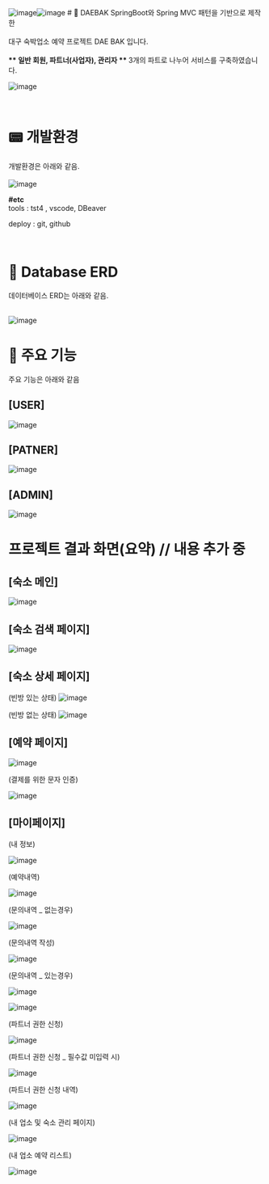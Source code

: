 ![image](https://github.com/taeyoung0504/leisure_project1/assets/128016593/72873276-72d8-4ef6-96a7-7078bb8c92a6)![image](https://github.com/taeyoung0504/leisure_project1/assets/128016593/e124219f-1491-4dec-bd70-0b3d5931d642)  # 📕 DAEBAK
SpringBoot와 Spring MVC 패턴을 기반으로 제작한 <br><br>
대구 숙박업소 예약 프로젝트 DAE BAK 입니다. <br><br>
<b> ** 일반 회원, 파트너(사업자), 관리자 ** </b> 3개의 파트로 나누어 서비스를 구축하였습니다.

![image](https://github.com/taeyoung0504/leisure_project1/assets/128016593/a6d6e8dd-5efa-4663-8a34-31f7328b2e49)

<br>



# 📟 개발환경


개발환경은 아래와 같음. <br><br>
![image](https://github.com/taeyoung0504/leisure_project1/assets/128016593/8d6486eb-9021-436f-89d2-0512d0c56548)

<strong>#etc </strong> <br>
tools : tst4 ,  vscode, DBeaver <br>

deploy : git, github <br>



<br>

# 📃 Database ERD

데이터베이스 ERD는 아래와 같음. <br><br>

![image](https://github.com/taeyoung0504/leisure_project1/assets/128016593/c578332a-64fd-4d76-be1c-8084d350abf9)


   
   
# 👊 주요 기능

주요 기능은 아래와 같음 <br>

## [USER]

![image](https://github.com/taeyoung0504/leisure_project1/assets/128016593/56b09792-16f1-4c22-91de-8dacac5afd02)


## [PATNER]

![image](https://github.com/taeyoung0504/leisure_project1/assets/128016593/75aa0fc8-6f57-4f30-b5c4-75fb1aec0115)


## [ADMIN]

![image](https://github.com/taeyoung0504/leisure_project1/assets/128016593/10e1ade4-b17f-4fcf-a083-7c3a9175d7e8)


# 프로젝트 결과 화면(요약) // 내용 추가 중

## [숙소 메인]

![image](https://github.com/taeyoung0504/leisure_project1/assets/128016593/87a4e188-deb3-45f6-a61e-6b6a575d17cf)

## [숙소 검색 페이지]

![image](https://github.com/taeyoung0504/leisure_project1/assets/128016593/64b0c0e1-e507-4e5a-b45c-adda6bb398c1)


## [숙소 상세 페이지]

(빈방 있는 상태)
![image](https://github.com/taeyoung0504/leisure_Project/assets/128016593/ab922c01-5f2c-44dd-bddf-b7dc1bf92d6d)


(빈방 없는 상태)
![image](https://github.com/taeyoung0504/leisure_Project/assets/128016593/6889d4b7-9425-439b-8ae2-45e42f3234cc)


## [예약 페이지]
![image](https://github.com/taeyoung0504/leisure_Project/assets/128016593/a7024633-3611-4fb9-bad5-a3aef426afb0)




(결제를 위한 문자 인증)

![image](https://github.com/taeyoung0504/leisure_Project/assets/128016593/dfc58195-c74e-4fd1-b833-998a2828e21a)


## [마이페이지]

(내 정보)



![image](https://github.com/taeyoung0504/leisure_Project/assets/128016593/c4ffb392-371d-4b12-940a-f2a3a8fb0b42)


(예약내역)

![image](https://github.com/taeyoung0504/leisure_Project/assets/128016593/82f5dfab-60f2-4e81-aa5a-911f4622164c)



(문의내역 _ 없는경우)

![image](https://github.com/taeyoung0504/leisure_Project/assets/128016593/d384d21b-0475-4d64-a52a-9ccdccb53d82)


(문의내역 작성)

![image](https://github.com/taeyoung0504/leisure_Project/assets/128016593/bb35a2de-58a6-4684-904d-8e75ac91dac0)


(문의내역 _ 있는경우)

![image](https://github.com/taeyoung0504/leisure_Project/assets/128016593/4ee58a36-31ea-4a6c-b2df-aa2253f7d4be)

![image](https://github.com/taeyoung0504/leisure_Project/assets/128016593/a00e19c7-d4f5-4422-bfc3-6e49d8a6c019)



(파트너 권한 신청)

![image](https://github.com/taeyoung0504/leisure_project1/assets/128016593/bc5493f5-9510-415f-8229-5657668c4f94)


(파트너 권한 신청 _ 필수값 미입력 시)

![image](https://github.com/taeyoung0504/leisure_Project/assets/128016593/a38ed9d3-8a82-44fc-a363-2edc3233b978)


(파트너 권한 신청 내역)

![image](https://github.com/taeyoung0504/leisure_Project/assets/128016593/f6be3668-0b93-4ca9-b970-5d8cb65ba049)

(내 업소 및 숙소 관리 페이지)

![image](https://github.com/taeyoung0504/leisure_Project/assets/128016593/64721cbb-5fcd-49f9-9cd6-2b1e77b423d9)


(내 업소 예약 리스트)

![image](https://github.com/taeyoung0504/leisure_Project/assets/128016593/211904ba-524a-4a88-ba9a-6c692775c437)

